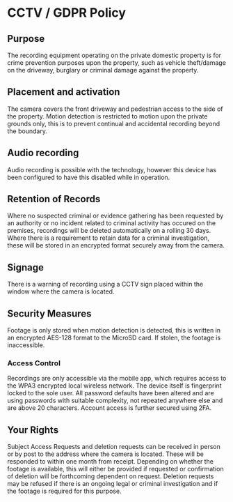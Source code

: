 # CCTV / GDPR Policy

## Purpose
The recording equipment operating on the private domestic property is for crime prevention purposes upon the property, such as vehicle theft/damage on the driveway, burglary or criminal damage against the property.

## Placement and activation
The camera covers the front driveway and pedestrian access to the side of the property.  Motion detection is restricted to motion upon the private grounds only, this is to prevent continual and accidental recording beyond the boundary.

## Audio recording
Audio recording is possible with the technology, however this device has been configured to have this disabled while in operation.

## Retention of Records
Where no suspected criminal or evidence gathering has been requested by an authority or no incident related to criminal activity has occured on the premises, recordings will be deleted automatically on a rolling 30 days.  Where there is a requirement to retain data for a criminal investigation, these will be stored in an encrypted format securely away from the camera.

## Signage
There is a warning of recording using a CCTV sign placed within the window where the camera is located.

## Security Measures
Footage is only stored when motion detection is detected, this is written in an encrypted AES-128 format to the MicroSD card. If stolen, the footage is inaccessible.

### Access Control
Recordings are only accessible via the mobile app, which requires access to the WPA3 encrypted local wireless network.  The device itself is fingerprint locked to the sole user. All password defaults have been altered and are using passwords with suitable complexity, not repeated anywhere else and are above 20 characters. Account access is further secured using 2FA.

## Your Rights
Subject Access Requests and deletion requests can be received in person or by post to the address where the camera is located.  These will be responded to within one month from receipt.  Depending on whether the footage is available, this will either be provided if requested or confirmation of deletion will be forthcoming dependent on request. Deletion requests may be refused if there is an ongoing legal or criminal investigation and if the footage is required for this purpose.
